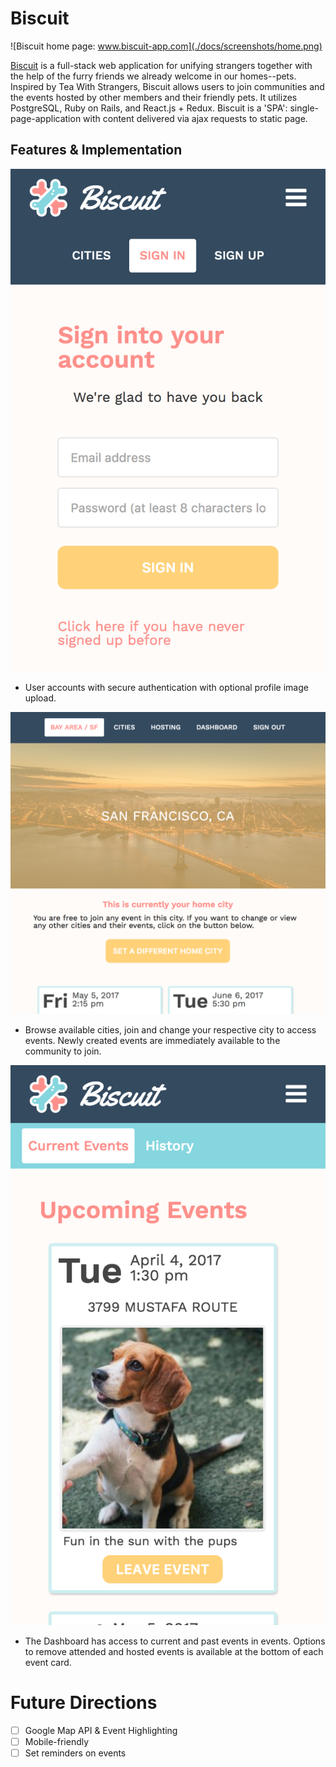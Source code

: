 # Biscuit

![Biscuit home page: www.biscuit-app.com](./docs/screenshots/home.png)

[Biscuit][Biscuit] is a full-stack web application for unifying strangers together with the help of the furry friends we already welcome in our homes--pets. Inspired by Tea With Strangers, Biscuit allows users to join communities and the events hosted by other members and their friendly pets. It utilizes PostgreSQL, Ruby on Rails, and React.js + Redux. Biscuit is a 'SPA': single-page-application with content delivered via ajax requests to static page.

[Biscuit]: http://www.biscuit-app.com


## Features & Implementation

![Biscuit session page](docs/screenshots/signin.png)

- User accounts with secure authentication with optional profile image upload.

![Biscuit city page](/docs/screenshots/city_sf.png)

- Browse available cities, join and change your respective city to access events. Newly created events are immediately available to the community to join.

![Biscuit dashboard](./docs/screenshots/dashboard.png)

- The Dashboard has access to current and past events in events. Options to remove attended and hosted events is available at the bottom of each event card.

# Future Directions

- [ ] Google Map API & Event Highlighting
- [ ] Mobile-friendly
- [ ] Set reminders on events

